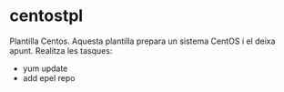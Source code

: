 # centostpl
Plantilla Centos. Aquesta plantilla prepara un sistema CentOS i el deixa apunt. Realitza les tasques:
- yum update
- add epel repo
